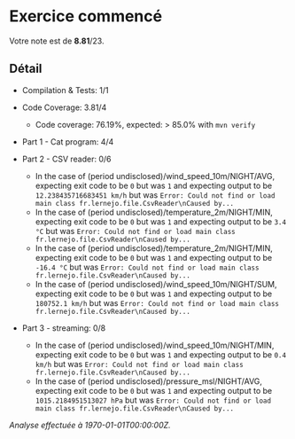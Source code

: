 # Exercice commencé
Votre note est de **8.81**/23.

## Détail
* Compilation & Tests: 1/1
* Code Coverage: 3.81/4
    * Code coverage: 76.19%, expected: > 85.0% with `mvn verify`

* Part 1 - Cat program: 4/4
* Part 2 - CSV reader: 0/6
    * In the case of (period undisclosed)/wind_speed_10m/NIGHT/AVG, expecting exit code to be `0` but was `1` and expecting output to be `12.238435716683451 km/h` but was `Error: Could not find or load main class fr.lernejo.file.CsvReader\nCaused by...`
    * In the case of (period undisclosed)/temperature_2m/NIGHT/MIN, expecting exit code to be `0` but was `1` and expecting output to be `3.4 °C` but was `Error: Could not find or load main class fr.lernejo.file.CsvReader\nCaused by...`
    * In the case of (period undisclosed)/temperature_2m/NIGHT/MIN, expecting exit code to be `0` but was `1` and expecting output to be `-16.4 °C` but was `Error: Could not find or load main class fr.lernejo.file.CsvReader\nCaused by...`
    * In the case of (period undisclosed)/wind_speed_10m/NIGHT/SUM, expecting exit code to be `0` but was `1` and expecting output to be `180752.1 km/h` but was `Error: Could not find or load main class fr.lernejo.file.CsvReader\nCaused by...`

* Part 3 - streaming: 0/8
    * In the case of (period undisclosed)/wind_speed_10m/NIGHT/MIN, expecting exit code to be `0` but was `1` and expecting output to be `0.4 km/h` but was `Error: Could not find or load main class fr.lernejo.file.CsvReader\nCaused by...`
    * In the case of (period undisclosed)/pressure_msl/NIGHT/AVG, expecting exit code to be `0` but was `1` and expecting output to be `1015.2184951513027 hPa` but was `Error: Could not find or load main class fr.lernejo.file.CsvReader\nCaused by...`



*Analyse effectuée à 1970-01-01T00:00:00Z.*
